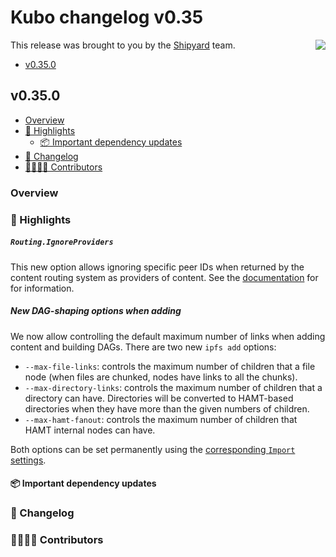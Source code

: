 # Kubo changelog v0.35

<a href="http://ipshipyard.com/"><img align="right" src="https://github.com/user-attachments/assets/39ed3504-bb71-47f6-9bf8-cb9a1698f272" /></a>

This release  was brought to you by the [Shipyard](http://ipshipyard.com/) team.

- [v0.35.0](#v0340)

## v0.35.0

- [Overview](#overview)
- [🔦 Highlights](#-highlights)
  - [📦️ Important dependency updates](#-important-dependency-updates)
- [📝 Changelog](#-changelog)
- [👨‍👩‍👧‍👦 Contributors](#-contributors)

### Overview

### 🔦 Highlights

##### `Routing.IgnoreProviders`

This new option allows ignoring specific peer IDs when returned by the content
routing system as providers of content. See the
[documentation](https://github.com/ipfs/kubo/blob/master/docs/config.md#routingignoreproviders)
for for information.

##### New DAG-shaping options when adding

We now allow controlling the default maximum number of links when adding content and building DAGs. There are two new `ipfs add` options:

  - `--max-file-links`: controls the maximum number of children that a file node (when files are chunked, nodes have links to all the chunks).
  - `--max-directory-links`: controls the maximum number of children that a directory can have. Directories will be converted to HAMT-based directories when they have more than the given numbers of children.
  - `--max-hamt-fanout`: controls the maximum number of children that HAMT internal nodes can have.

Both options can be set permanently using the [corresponding `Import` settings](https://github.com/ipfs/kubo/blob/master/docs/config.md#importmaxlinks).

#### 📦️ Important dependency updates

### 📝 Changelog

### 👨‍👩‍👧‍👦 Contributors
